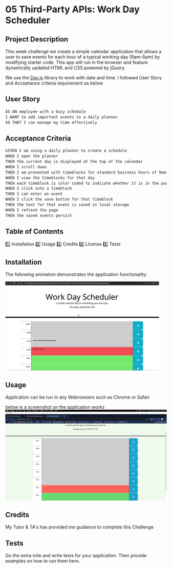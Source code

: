 # 05 Third-Party APIs: Work Day Scheduler

## Project Description

This week challenge we create a simple calendar application that allows a user to save events for each hour of a typical working day (9am&ndash;5pm) by modifying starter code. This app will run in the browser and feature dynamically updated HTML and CSS powered by jQuery.

We use the [Day.js](https://day.js.org/en/) library to work with date and time.
I followed User Story and Acceptance criteria requirement as below

## User Story

```md
AS AN employee with a busy schedule
I WANT to add important events to a daily planner
SO THAT I can manage my time effectively
```

## Acceptance Criteria

```md
GIVEN I am using a daily planner to create a schedule
WHEN I open the planner
THEN the current day is displayed at the top of the calendar
WHEN I scroll down
THEN I am presented with timeblocks for standard business hours of 9am&ndash;5pm
WHEN I view the timeblocks for that day
THEN each timeblock is color coded to indicate whether it is in the past, present, or future
WHEN I click into a timeblock
THEN I can enter an event
WHEN I click the save button for that timeblock
THEN the text for that event is saved in local storage
WHEN I refresh the page
THEN the saved events persist
```
## Table of Contents

1️⃣ Installation
2️⃣ Usage
3️⃣ Credits
4️⃣ License
5️⃣ Tests

## Installation

The following animation demonstrates the application functionality:

<!-- @TODO: create ticket to review/update image) -->

![A user clicks on slots on the color-coded calendar and edits the events.](./Assets/05-third-party-apis-homework-demo.gif)


## Usage

Application can be run in any Webrowsers such as Chrome or Safari

below is a screenshot on the application works
![Alt text](<Assets/images/Screenshot 2023-06-26 at 3.52.03 pm.png>)


## Credits
My Tutor & TA's has provided me guidance to complete this Challenge

## Tests

Go the extra mile and write tests for your application. Then provide examples on how to run them here.
